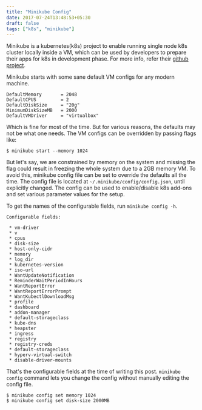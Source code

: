 ```yaml
---
title: "Minikube Config"
date: 2017-07-24T13:48:53+05:30
draft: false
tags: ["k8s", "minikube"]
---
```


Minikube is a kubernetes(k8s) project to enable running single node k8s cluster
locally inside a VM, which can be used by developers to prepare their apps for
k8s in development phase. For more info, refer their [github project](https://github.com/kubernetes/minikube).

Minikube starts with some sane default VM configs for any modern machine.
```
DefaultMemory       = 2048
DefaultCPUS         = 2
DefaultDiskSize     = "20g"
MinimumDiskSizeMB   = 2000
DefaultVMDriver     = "virtualbox"
```

Which is fine for most of the time. But for various reasons, the defaults may
not be what one needs. The VM configs can be overridden by passing flags like:
```
$ minikube start --memory 1024
```

But let's say, we are constrained by memory on the system and missing the flag
could result in freezing the whole system due to a 2GB memory VM. To avoid this,
minikube config file can be set to override the defaults all the time. The
config file is located at `~/.minikube/config/config.json`, until explicitly
changed. The config can be used to enable/disable k8s add-ons and set various
parameter values for the setup.

To get the names of the configurable fields, run `minikube config -h`.
```
Configurable fields:

 * vm-driver
 * v
 * cpus
 * disk-size
 * host-only-cidr
 * memory
 * log_dir
 * kubernetes-version
 * iso-url
 * WantUpdateNotification
 * ReminderWaitPeriodInHours
 * WantReportError
 * WantReportErrorPrompt
 * WantKubectlDownloadMsg
 * profile
 * dashboard
 * addon-manager
 * default-storageclass
 * kube-dns
 * heapster
 * ingress
 * registry
 * registry-creds
 * default-storageclass
 * hyperv-virtual-switch
 * disable-driver-mounts
```

That's the configurable fields at the time of writing this post. `minikube config`
command lets you change the config without manually editing the config file.

```
$ minikube config set memory 1024
$ minikube config set disk-size 2000MB
```
